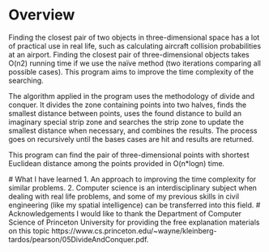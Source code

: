 # Overview
<p>Finding the closest pair of two objects in three-dimensional space has a lot of practical use in real life, such as calculating aircraft collision probabilities at an airport. Finding the closest pair of three-dimensional objects takes O(n2) running time if we use the naïve method (two iterations comparing all possible cases). This program aims to improve the time complexity of the searching. </p>
<p>The algorithm applied in the program uses the methodology of divide and conquer. It divides the zone containing points into two halves, finds the smallest distance between points, uses the found distance to build an imaginary special strip zone and searches the strip zone to update the smallest distance when necessary, and combines the results. The process goes on recursively until the bases cases are hit and results are returned. </p>
<p>This program can find the pair of three-dimensional points with shortest Euclidean distance among the points provided in O(n*logn) time. </p>
# What I have learned
1. An approach to improving the time complexity for similar problems.
2. Computer science is an interdisciplinary subject when dealing with real life problems, and some of my previous skills in civil engineering (like my spatial intelligence) can be transferred into this field.
# Acknowledgements
I would like to thank the Department of Computer Science of Princeton University for providing the free explanation materials on this topic https://www.cs.princeton.edu/~wayne/kleinberg-tardos/pearson/05DivideAndConquer.pdf.

